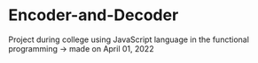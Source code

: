# Encoder-and-Decoder
Project during college using JavaScript language in the functional programming -> made on April 01, 2022
